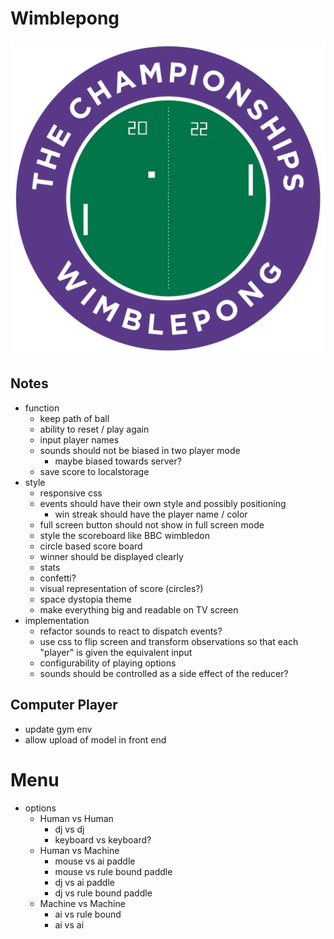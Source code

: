 # Wimblepong

![wimblepong](./public/wimblepong.png)

## Notes

- function
  - keep path of ball
  - ability to reset / play again
  - input player names
  - sounds should not be biased in two player mode
    - maybe biased towards server?
  - save score to localstorage
- style
  - responsive css
  - events should have their own style and possibly positioning
    - win streak should have the player name / color
  - full screen button should not show in full screen mode
  - style the scoreboard like BBC wimbledon
  - circle based score board
  - winner should be displayed clearly
  - stats
  - confetti?
  - visual representation of score (circles?)
  - space dystopia theme
  - make everything big and readable on TV screen
- implementation
  - refactor sounds to react to dispatch events?
  - use css to flip screen and transform observations so that each "player" is given the equivalent input
  - configurability of playing options
  - sounds should be controlled as a side effect of the reducer?

## Computer Player

- update gym env
- allow upload of model in front end

# Menu

- options
  - Human vs Human
    - dj vs dj
    - keyboard vs keyboard?
  - Human vs Machine
    - mouse vs ai paddle
    - mouse vs rule bound paddle
    - dj vs ai paddle
    - dj vs rule bound paddle
  - Machine vs Machine
    - ai vs rule bound
    - ai vs ai
